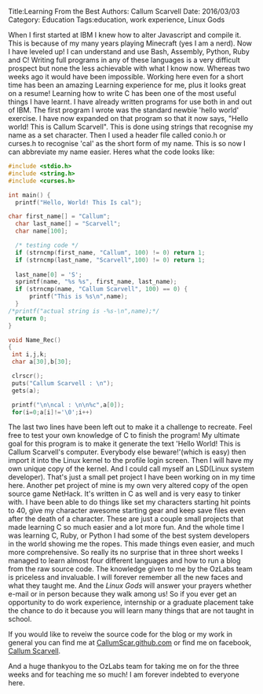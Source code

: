 Title:Learning From the Best
Authors: Callum Scarvell
Date: 2016/03/03
Category: Education
Tags:education, work experience, Linux Gods 

When I first started at IBM I knew how to alter Javascript and compile it. This is because of my many years playing Minecraft (yes I am a nerd). Now I have leveled up! I can understand and use Bash, Assembly, Python, Ruby and C! Writing full programs in any of these languages is a very difficult prospect but none the less achievable with what I know now. Whereas two weeks ago it would have been impossible. Working here even for a short time has been an amazing Learning experience for me, plus it looks great on a resume! Learning how to write C has been one of the most useful things I have learnt. I have already written programs for use both in and out of IBM. The first program I wrote was the standard newbie 'hello world' exercise. I have now expanded on that program so that it now says, "Hello world! This is Callum Scarvell". This is done using strings that recognise my name as a set character. Then I used a header file called conio.h or curses.h to recognise 'cal' as the short form of my name. This is so now I can abbreviate my name easier. Heres what the code looks like:

```C
#include <stdio.h>
#include <string.h>
#include <curses.h>

int main() {
  printf("Hello, World! This Is cal");

char first_name[] = "Callum";
  char last_name[] = "Scarvell";
  char name[100];

  /* testing code */
  if (strncmp(first_name, "Callum", 100) != 0) return 1;
  if (strncmp(last_name, "Scarvell",100) != 0) return 1;
  
  last_name[0] = 'S';
  sprintf(name, "%s %s", first_name, last_name);
  if (strncmp(name, "Callum Scarvell", 100) == 0) {
      printf("This is %s\n",name);
  }
/*printf("actual string is -%s-\n",name);*/
  return 0;
}

void Name_Rec()
{
 int i,j,k;
 char a[30],b[30];

 clrscr();
 puts("Callum Scarvell : \n");
 gets(a);

 printf("\n\ncal : \n\n%c",a[0]);
 for(i=0;a[i]!='\0';i++)
```

The last two lines have been left out to make it a challenge to recreate. Feel free to test your own knowledge of C to finish the program! My ultimate goal for this program is to make it generate the text 'Hello World! This is Callum Scarvell's computer. Everybody else beware!'(which is easy) then import it into the Linux kernel to the profile login screen. Then I will have my own unique copy of the kernel. And I could call myself an LSD(Linux system developer). That's just a small pet project I have been working on in my time here. Another pet project of mine is my own very altered copy of the open source game NetHack. It's written in C as well and is very easy to tinker with. I have been able to do things like set my characters starting hit points to 40, give my character awesome starting gear and keep save files even after the death of a character. These are just a couple small projects that made learning C so much easier and a lot more fun. And the whole time I was learning C, Ruby, or Python I had some of the best system developers in the world showing me the ropes. This made things even easier, and much more comprehensive. So really its no surprise that in three short weeks I managed to learn almost four different languages and how to run a blog from the raw source code. The knowledge given to me by the OzLabs team is priceless and invaluable. I will forever remember all the new faces and what they taught me. And the _Linux Gods_ will answer your prayers whether e-mail or in person because they walk among us! So if you ever get an opportunity to do work experience, internship or a graduate placement take the chance to do it because you will learn many things that are not taught in school.

If you would like to reveiw the source code for the blog or my work in general you can find me at [CallumScar.github.com](https://github.com/CallumScar) or find me on facebook, [Callum Scarvell](https://www.facebook.com/callum.scarvell/about). 

And a huge thankyou to the OzLabs team for taking me on for the three weeks and for teaching me so much! I am forever indebted to everyone here.   
